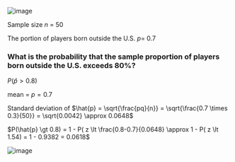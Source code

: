 ![image](https://github.com/user-attachments/assets/c8e23a57-3bb8-4067-a968-4111f512399d)


Sample size $n$ = 50

The portion of players born outside the U.S. $p$= 0.7

### What is the probability that the sample proportion of players born outside the U.S. exceeds 80%?

$P(\hat{p} \gt 0.8)$

mean = ${p} = 0.7$

Standard deviation of $\hat{p} =  \sqrt{\frac{pq}{n}} = \sqrt{\frac{0.7 \times 0.3}{50}} = \sqrt{0.0042} \approx 0.0648$ 

$P(\hat{p} \gt 0.8) = 1 - P( z \lt \frac{0.8-0.7}{0.0648} \approx 1 - P( z \lt 1.54) = 1 - 0.9382 = 0.0618$

![image](https://github.com/user-attachments/assets/cc76a5b5-f0df-422e-ba41-5f0c647b3e0a)
